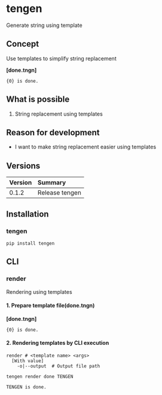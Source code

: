 # tengen
Generate string using template

## Concept
Use templates to simplify string replacement

**[done.tngn]**
```
{0} is done.
```

## What is possible
1. String replacement using templates

## Reason for development
- I want to make string replacement easier using templates

## Versions

|Version|Summary|
|:--|:--|
|0.1.2|Release tengen|

## Installation
### tengen
`pip install tengen`

## CLI
### render
Rendering using templates

#### 1. Prepare template file(done.tngn)
**[done.tngn]**
```
{0} is done.
```

#### 2. Rendering templates by CLI execution

```
render # <template name> <args>
  [With value]
    -o|--output  # Output file path
```
`tengen render done TENGEN`
```
TENGEN is done.
```
